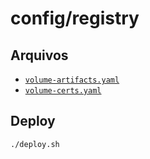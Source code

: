 # config/registry

## Arquivos

- [`volume-artifacts.yaml`](./volume-artifacts.yaml)
- [`volume-certs.yaml`](./volume-certs.yaml)

## Deploy

```sh
./deploy.sh
```
